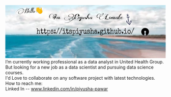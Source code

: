 
![Piyusha Title](https://github.com/ItsPiyusha/ItsPiyusha/blob/master/piyusha.jpeg)
I’m currently working professional as a data analyst in United Health Group.<br> 
But looking for a new job as a data scientist and pursuing data science courses. <br>
I'd Love to collaborate on any software project with latest technologies. <br>
How to reach me: <br>
Linked In --  www.linkedin.com/in/piyusha-pawar <br>
